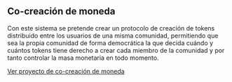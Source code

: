 ## Co-creación de moneda

Con este sistema se pretende crear un protocolo de creación de tokens distribuido entre los usuarios de una misma comunidad, permitiendo que sea la propia comunidad de forma democrática la que decida cuándo y cuántos tokens tiene derecho a crear cada miembro de la comunidad y por tanto controlar la masa monetaria en todo momento.

[Ver proyecto de co-creación de moneda](https://github.com/NGDAOorg/co-creacion)
